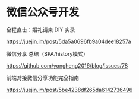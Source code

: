 # 微信公众号开发





全程直击：婚礼请柬 DIY 实录

https://juejin.im/post/5da5a0696fb9a04dee18257a





微信分享 总结（SPA/history模式）

https://github.com/yongheng2016/blog/issues/78





前端对接微信分享功能完全指南

https://juejin.im/post/5be4238df265da6142736496